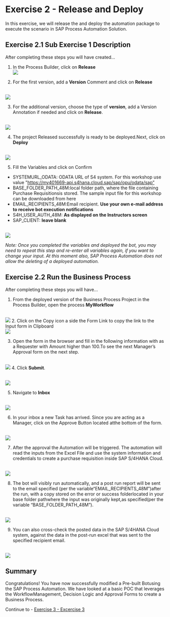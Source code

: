 # Exercise 2 - Release and Deploy

In this exercise, we will release the and deploy the automation package to execute the scenario in SAP Process Automation Solution.

## Exercise 2.1 Sub Exercise 1 Description

After completing these steps you will have created...

1. In the Process Builder, click on <b>Release</b>
<br>![](/exercises/ex2/images/21_1.png)

2.	For the first version, add a <b>Version</b> Comment and click on <b>Release</b>

<br>![](/exercises/ex2/images/21_2.png)

3. For the additional version, choose the type of <B>version</b>, add a Version Annotation if needed and click on <b>Release</b>.

<br>![](/exercises/ex2/images/21_3.png)

4. The project Released successfully is ready to be deployed.Next, click on <B> Deploy</b>

<br>![](/exercises/ex2/images/21_4.png)

5. Fill the Variables and click on Confirm
- SYSTEMURL_ODATA: ODATA URL of S4 system. For this workshop use value "https://my401669-api.s4hana.cloud.sap/sap/opu/odata/sap”
- BASE_FOLDER_PATH_48M:local folder path, where the file containing Purchase Requisitionsis stored. The sample input file for this workshop can be downloaded from here 
- EMAIL_RECIPIENTS_48M:Email recipient. <b>Use your own e-mail address to receive bot execution notifications</b>
- S4H_USER_AUTH_48M: <b>As displayed on the Instructors screen</b>
- SAP_CLIENT: <b>leave blank</b>

<br>![](/exercises/ex2/images/21_5.png)

<i>Note: Once you completed the variables and deployed the bot, you may need to repeat this step and re-enter all variables again, if you want to change your input. At this moment also, SAP Process Automation does not allow the deleting of a deployed automation.</i>

## Exercise 2.2 Run the Business Process

After completing these steps you will have...

1.	From the deployed version of the Business Process Project in the Process Builder, open the process <b>MyWorkflow</b>

<br>![](/exercises/ex2/images/22_1.png)
2.	Click on the Copy icon a side the Form Link to copy the link to the Input form in Clipboard
<br>![](/exercises/ex2/images/22_2.png)

3. Open the form in the browser and fill in the following information with as a Requester with Amount higher than 100.To see the next Manager’s Approval form on the next step.

<br>![](/exercises/ex2/images/22_3.png)
4. Click <b>Submit</b>.

<br>![](/exercises/ex2/images/22_4.png)

5. Navigate to <b>Inbox</b>

<br>![](/exercises/ex2/images/22_5.png)

6. In your inbox a new Task has arrived. Since you are acting as a Manager, click on the Approve Button located atthe bottom of the form.

<br>![](/exercises/ex2/images/22_6.png)

7. After the approval the Automation will be triggered. The automation will read the inputs from the Excel File and use the system information and credentials to create a purchase requisition inside SAP S/4HANA Cloud.

<br>![](/exercises/ex2/images/22_7.png)

8. The bot will visibly run automatically, and a post run report will be sent to the email specified (per the variable“EMAIL_RECIPIENTS_48M”)after the run, with a copy stored on the error or success folderlocated in your base folder pathwhere the input was originally kept,as specified(per the variable “BASE_FOLDER_PATH_48M”).

<br>![](/exercises/ex2/images/22_8.png)

9. You can also cross-check the posted data in the SAP S/4HANA Cloud system, against the data in the post-run excel that was sent to the specified recipient email.

<br>![](/exercises/ex2/images/22_1.png)



## Summary

Congratulations! You have now successfully modified a Pre-built Botusing the SAP Process Automation. We have looked at a basic POC that leverages the WorkflowManagement, Decision Logic and Approval Forms to create a Business Process.

Continue to - [Exercise 3 - Excercise 3 ](../ex3/README.md)
